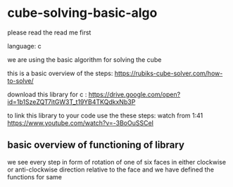 # cube-solving-basic-algo
please read the read me first 

language: c

we are using the basic algorithm for solving the cube

this is a basic overview of the steps: https://rubiks-cube-solver.com/how-to-solve/

download this library for c : https://drive.google.com/open?id=1b1SzeZQT7itGW3T_t19YB4TKQdkxNb3P

to link this library to your code use the these steps: watch from 1:41 https://www.youtube.com/watch?v=-3BoOuSSCeI 

## basic overview of functioning of library
we see every step in form of rotation of one of six faces in either clockwise or anti-clockwise direction relative to the face and we have defined the functions for same 


